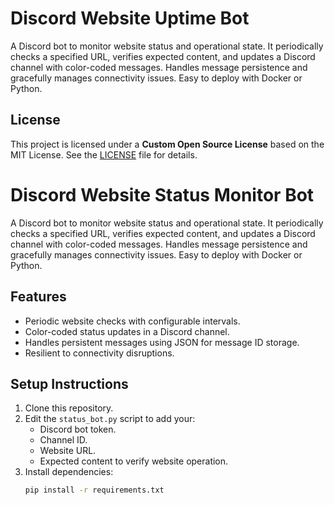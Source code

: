 # Discord Website Uptime Bot
A Discord bot to monitor website status and operational state. It periodically checks a specified URL, verifies expected content, and updates a Discord channel with color-coded messages. Handles message persistence and gracefully manages connectivity issues. Easy to deploy with Docker or Python.

## License
This project is licensed under a **Custom Open Source License** based on the MIT License. See the [LICENSE](./LICENSE) file for details.

# Discord Website Status Monitor Bot

A Discord bot to monitor website status and operational state. It periodically checks a specified URL, verifies expected content, and updates a Discord channel with color-coded messages. Handles message persistence and gracefully manages connectivity issues. Easy to deploy with Docker or Python.

## Features
- Periodic website checks with configurable intervals.
- Color-coded status updates in a Discord channel.
- Handles persistent messages using JSON for message ID storage.
- Resilient to connectivity disruptions.

## Setup Instructions
1. Clone this repository.
2. Edit the `status_bot.py` script to add your:
   - Discord bot token.
   - Channel ID.
   - Website URL.
   - Expected content to verify website operation.
3. Install dependencies:
   ```bash
   pip install -r requirements.txt

